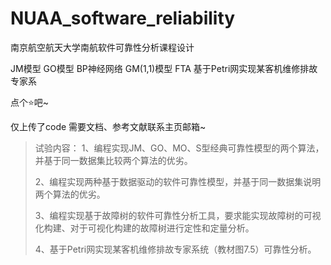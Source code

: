 # NUAA_software_reliability
南京航空航天大学南航软件可靠性分析课程设计 

JM模型 GO模型 BP神经网络 GM(1,1)模型 FTA 基于Petri网实现某客机维修排故专家系


点个⭐吧~


仅上传了code 需要文档、参考文献联系主页邮箱~


>试验内容：
>1、编程实现JM、GO、MO、S型经典可靠性模型的两个算法，并基于同一数据集比较两个算法的优劣。
>
>2、编程实现两种基于数据驱动的软件可靠性模型，并基于同一数据集说明两个算法的优劣。
>
>3、编程实现基于故障树的软件可靠性分析工具，要求能实现故障树的可视化构建、对于可视化构建的故障树进行定性和定量分析。
>
>4、基于Petri网实现某客机维修排故专家系统（教材图7.5）可靠性分析。

